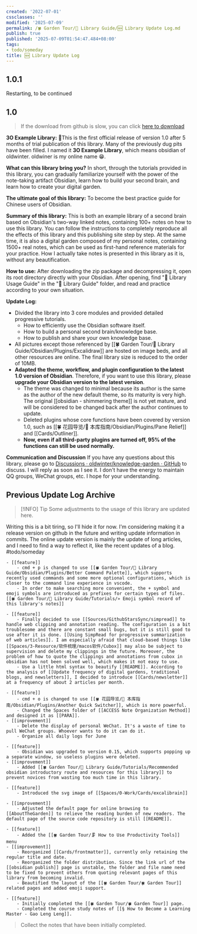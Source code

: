 ```yaml
---
created: '2022-07-01'
cssclasses: ''
modified: '2025-07-09'
permalink: /🍀 Garden Tour/🧰 Library Guide/🆕 Library Update Log.md
publish: true
published: '2025-07-09T01:54:47.484+08:00'
tags:
- todo/someday
title: 🆕 Library Update Log
---
```

## 1.0.1

Restarting, to be continued

## 1.0

> If the download from github is slow, you can click [here to download](https://img.oldwinter.top/3O-example-1.0.zip)

**3O Example Library:**
🎉This is the first official release of version 1.0 after 5 months of trial publication of this library. Many of the previously dug pits have been filled. I named it **3O Example Library**, which means obsidian of oldwinter. oldwiner is my online name 😁.

**What can this library bring you?**
In short, through the tutorials provided in this library, you can gradually familiarize yourself with the power of the note-taking artifact Obsidian, learn how to build your second brain, and learn how to create your digital garden.

**The ultimate goal of this library:**
To become the best practice guide for Chinese users of Obsidian.

**Summary of this library:**
This is both an example library of a second brain based on Obsidian's two-way linked notes, containing 100+ notes on how to use this library. You can follow the instructions to completely reproduce all the effects of this library and this publishing site step by step. At the same time, it is also a digital garden composed of my personal notes, containing 1500+ real notes, which can be used as first-hand reference materials for your practice. How I actually take notes is presented in this library as it is, without any beautification.

**How to use:**
After downloading the zip package and decompressing it, open its root directory directly with your Obsidian. After opening, find "🧰 Library Usage Guide" in the "🧰 Library Guide" folder, and read and practice according to your own situation.

**Update Log:**

- Divided the library into 3 core modules and provided detailed progressive tutorials.
	- How to efficiently use the Obsidian software itself.
	- How to build a personal second brain/knowledge base.
	- How to publish and share your own knowledge base.
- All pictures except those referenced by [[🍀 Garden Tour/🧰 Library Guide/Obsidian/Plugins/Excalidraw]] are hosted on image beds, and all other resources are online. The final library size is reduced to the order of 10MB.
- **Adapted the theme, workflow, and plugin configuration to the latest 1.0 version of Obsidian**. Therefore, if you want to use this library, please **upgrade your Obsidian version to the latest version**.
	- The theme was changed to minimal because its author is the same as the author of the new default theme, so its maturity is very high. The original [[obsidian - shimmering theme]] is not yet mature, and will be considered to be changed back after the author continues to update.
	- Deleted plugins whose core functions have been covered by version 1.0, such as [[🍀 花园导览/🧰 本库指南/Obsidian/Plugins/Pane Relief]] and [[Cards/Outliner]].
	- **Now, even if all third-party plugins are turned off, 95% of the functions can still be used normally.**

**Communication and Discussion**
If you have any questions about this library, please go to [Discussions · oldwinter/knowledge-garden · GitHub](https://github.com/oldwinter/knowledge-garden/discussions) to discuss. I will reply as soon as I see it. I don't have the energy to maintain QQ groups, WeChat groups, etc. I hope for your understanding.

## Previous Update Log Archive

> [!INFO] Tip
> Some adjustments to the usage of this library are updated here.

Writing this is a bit tiring, so I'll hide it for now. I'm considering making it a release version on github in the future and writing update information in commits. The online update version is mainly the update of long articles, and I need to find a way to reflect it, like the recent updates of a blog. #todo/someday

	- [[feature]]
		- cmd + p is changed to use [[🍀 Garden Tour/🧰 Library Guide/Obsidian/Plugins/Better Command Palette]], which supports recently used commands and some more optional configurations, which is closer to the command line experience in vscode.
		- In order to make searching more convenient, the + symbol and emoji symbols are introduced as prefixes for certain types of files. [[🍀 Garden Tour/🧰 Library Guide/Tutorials/» Emoji symbol record of this library's notes]]

	- [[feature]]
		- Finally decided to use [[Sources/GithubStarsSync/simpread]] to handle web clipping and annotation reading. The configuration is a bit troublesome and there are constant small bugs, but it is still good to use after it is done. [[Using SimpRead for progressive summarization of web articles]]. I am especially afraid that cloud-based things like [[Spaces/3-Resource/软件梳理/macos软件/Cubox]] may also be subject to supervision and delete my clippings in the future. Moreover, the problem of how to quote the clippings and annotations from cubox in obsidian has not been solved well, which makes it not easy to use.
		- Use a little html syntax to beautify [[README]]. According to the analysis of [[Update frequency of digital gardens, traditional blogs, and newsletters]], I decided to introduce [[Cards/newsletter]] at a frequency of about 2 articles per month.

	- [[feature]]
		- cmd + o is changed to use [[🍀 花园导览/🧰 本库指南/Obsidian/Plugins/Another Quick Switcher]], which is more powerful.
		- Changed the Spaces folder of [[ACCESS Note Organization Method]] and designed it as [[PARA]].
	- [[improvement]]
		- Delete the display of personal WeChat. It's a waste of time to pull WeChat groups. Whoever wants to do it can do it.
		- Organize all daily logs for June

	- [[feature]]
		- Obsidian was upgraded to version 0.15, which supports popping up a separate window, so useless plugins were deleted.
	- [[improvement]]
		- Added [[🍀 Garden Tour/🧰 Library Guide/Tutorials/Recommended obsidian introductory route and resources for this library]] to prevent novices from wasting too much time in this library.

	- [[feature]]
		- Introduced the svg image of [[Spaces/0-Work/Cards/excalibrain]]

	- [[improvement]]
		- Adjusted the default page for online browsing to [[AboutTheGarden]] to relieve the reading burden of new readers. The default page of the source code repository is still [[README]].

	- [[feature]]
		- Added the [[🍀 Garden Tour/🗜 How to Use Productivity Tools]] menu
	- [[improvement]]
		- Reorganized [[Cards/frontmatter]], currently only retaining the regular title and date.
		- Reorganized the folder distribution. Since the link url of the [[obsidian publish]] page is unstable, the folder and file name need to be fixed to prevent others from quoting relevant pages of this library from becoming invalid.
		- Beautified the layout of the [[🍀 Garden Tour/🍀 Garden Tour]] related pages and added emoji support.

	- [[feature]]
		- Initially completed the [[🍀 Garden Tour/🍀 Garden Tour]] page.
		- Completed the course study notes of [[§ How to Become a Learning Master - Gao Leng Leng]].

> Collect the notes that have been initially completed. 